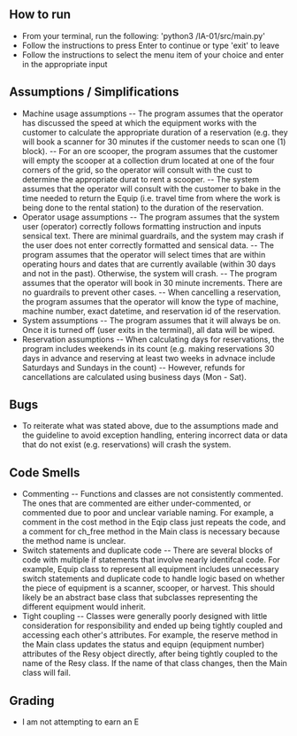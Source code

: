 ## How to run
- From your terminal, run the following: 'python3 <path to project folder>/IA-01/src/main.py'
- Follow the instructions to press Enter to continue or type 'exit' to leave
- Follow the instructions to select the menu item of your choice and enter in the appropriate input

## Assumptions / Simplifications
- Machine usage assumptions
-- The program assumes that the operator has discussed the speed at which the equipment works with the customer to calculate the appropriate duration of a reservation (e.g. they will book a scanner for 30 minutes if the customer needs to scan one (1) block).
-- For an ore scooper, the program assumes that the customer will empty the scooper at a collection drum located at one of the four corners of the grid, so the operator will consult with the cust to determine the appropriate durat to rent a scooper. 
-- The system assumes that the operator will consult with the customer to bake in the time needed to return the Equip (i.e. travel time from where the work is being done to the rental station) to the duration of the reservation. 
- Operator usage assumptions
-- The program assumes that the system user (operator) correctly follows formatting instruction and inputs sensical text. There are minimal guardrails, and the system may crash if the user does not enter correctly formatted and sensical data.
-- The program assumes that the operator will select times that are within operating hours and dates that are currently available (within 30 days and not in the past). Otherwise, the system will crash.
-- The program assumes that the operator will book in 30 minute increments. There are no guardrails to prevent other cases. 
-- When cancelling a reservation, the program assumes that the operator will know the type of machine, machine number, exact datetime, and reservation id of the reservation.
- System assumptions
-- The program assumes that it will always be on. Once it is turned off (user exits in the terminal), all data will be wiped. 
- Reservation assumptions
-- When calculating days for reservations, the program includes weekends in its count (e.g. making reservations 30 days in advance and reserving at least two weeks in advnace include Saturdays and Sundays in the count)
-- However, refunds for cancellations are calculated using business days (Mon - Sat).

## Bugs
- To reiterate what was stated above, due to the assumptions made and the guideline to avoid exception handling, entering incorrect data or data that do not exist (e.g. reservations) will crash the system. 

## Code Smells
- Commenting
-- Functions and classes are not consistently commented. The ones that are commented are either under-commented, or commented due to poor and unclear variable naming. For example, a comment in the cost method in the Eqip class just repeats the code, and a comment for ch_free method in the Main class is necessary because the method name is unclear.
- Switch statements and duplicate code
-- There are several blocks of code with multiple if statements that involve nearly identifcal code. For example, Equip class to represent all equipment includes unnecessary switch statements and duplicate code to handle logic based on whether the piece of equipment is a scanner, scooper, or harvest. This should likely be an abstract base class that subclasses representing the different equipment would inherit. 
- Tight coupling
-- Classes were generally poorly designed with little consideration for responsibility and ended up being tightly coupled and accessing each other's attributes. For example, the reserve method in the Main class updates the status and equipn (equipment number) attributes of the Resy object directly, after being tightly coupled to the name of the Resy class. If the name of that class changes, then the Main class will fail. 

## Grading
- I am not attempting to earn an E
